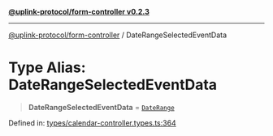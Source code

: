 [**@uplink-protocol/form-controller v0.2.3**](../README.md)

***

[@uplink-protocol/form-controller](../globals.md) / DateRangeSelectedEventData

# Type Alias: DateRangeSelectedEventData

> **DateRangeSelectedEventData** = [`DateRange`](../interfaces/DateRange.md)

Defined in: [types/calendar-controller.types.ts:364](https://github.com/jmkcoder/uplink-protocol-calendar/blob/b9b5d949a141a189c8cea12210e36bb76f18ad06/src/types/calendar-controller.types.ts#L364)
